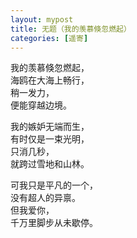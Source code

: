 ```yaml
---
layout: mypost
title: 无题（我的羡慕倏忽燃起）
categories: [遥寄]
---
```


我的羡慕倏忽燃起，      
海鸥在大海上畅行，    
稍一发力，    
便能穿越边境。    
    
我的嫉妒无端而生，    
有时仅是一束光明，    
只消几秒，    
就跨过雪地和山林。    
    
可我只是平凡的一个，    
没有超人的异禀。    
但我爱你，    
千万里脚步从未歇停。
